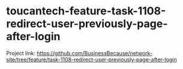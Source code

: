 # toucantech-feature-task-1108-redirect-user-previously-page-after-login
Project link: https://github.com/BusinessBecause/network-site/tree/feature/task-1108-redirect-user-previously-page-after-login

